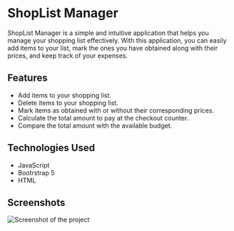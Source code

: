 # ShopList Manager

ShopList Manager is a simple and intuitive application that helps you manage your shopping list effectively. With this application, you can easily add items to your list, mark the ones you have obtained along with their prices, and keep track of your expenses.

## Features

- Add items to your shopping list.
- Delete items to your shopping list.
- Mark items as obtained with or without their corresponding prices.
- Calculate the total amount to pay at the checkout counter.
- Compare the total amount with the available budget.

## Technologies Used

- JavaScript
- Bootrstrap 5
- HTML

## Screenshots

![Screenshot of the project](https://i.postimg.cc/jSKkbN1Z/shoping-manager-screenshot.png)
